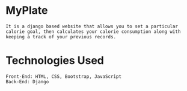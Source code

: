 # MyPlate

    It is a django based website that allows you to set a particular calorie goal, then calculates your calorie consumption along with keeping a track of your previous records.
  
# Technologies Used

    Front-End: HTML, CSS, Bootstrap, JavaScript
    Back-End: Django
